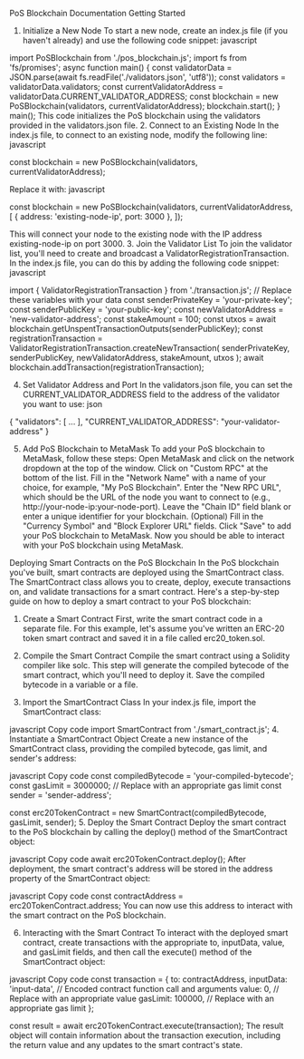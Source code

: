 PoS Blockchain Documentation
Getting Started
1. Initialize a New Node
To start a new node, create an index.js file (if you haven't already) and use the following code snippet:
javascript

import PoSBlockchain from './pos_blockchain.js'; import fs from 'fs/promises'; async function main() { const validatorData = JSON.parse(await fs.readFile('./validators.json', 'utf8')); const validators = validatorData.validators; const currentValidatorAddress = validatorData.CURRENT_VALIDATOR_ADDRESS; const blockchain = new PoSBlockchain(validators, currentValidatorAddress); blockchain.start(); } main();
This code initializes the PoS blockchain using the validators provided in the validators.json file.
2. Connect to an Existing Node
In the index.js file, to connect to an existing node, modify the following line:
javascript

const blockchain = new PoSBlockchain(validators, currentValidatorAddress);

Replace it with:
javascript

const blockchain = new PoSBlockchain(validators, currentValidatorAddress, [ { address: 'existing-node-ip', port: 3000 }, ]);

This will connect your node to the existing node with the IP address existing-node-ip on port 3000.
3. Join the Validator List
To join the validator list, you'll need to create and broadcast a ValidatorRegistrationTransaction. In the index.js file, you can do this by adding the following code snippet:
javascript

import { ValidatorRegistrationTransaction } from './transaction.js'; // Replace these variables with your data const senderPrivateKey = 'your-private-key'; const senderPublicKey = 'your-public-key'; const newValidatorAddress = 'new-validator-address'; const stakeAmount = 100; const utxos = await blockchain.getUnspentTransactionOutputs(senderPublicKey); const registrationTransaction = ValidatorRegistrationTransaction.createNewTransaction( senderPrivateKey, senderPublicKey, newValidatorAddress, stakeAmount, utxos ); await blockchain.addTransaction(registrationTransaction);

4. Set Validator Address and Port
In the validators.json file, you can set the CURRENT_VALIDATOR_ADDRESS field to the address of the validator you want to use:
json

{ "validators": [ ... ], "CURRENT_VALIDATOR_ADDRESS": "your-validator-address" }

5. Add PoS Blockchain to MetaMask
To add your PoS blockchain to MetaMask, follow these steps:
Open MetaMask and click on the network dropdown at the top of the window.
Click on "Custom RPC" at the bottom of the list.
Fill in the "Network Name" with a name of your choice, for example, "My PoS Blockchain".
Enter the "New RPC URL", which should be the URL of the node you want to connect to (e.g., http://your-node-ip:your-node-port).
Leave the "Chain ID" field blank or enter a unique identifier for your blockchain.
(Optional) Fill in the "Currency Symbol" and "Block Explorer URL" fields.
Click "Save" to add your PoS blockchain to MetaMask.
Now you should be able to interact with your PoS blockchain using MetaMask.



Deploying Smart Contracts on the PoS Blockchain
In the PoS blockchain you've built, smart contracts are deployed using the SmartContract class. The SmartContract class allows you to create, deploy, execute transactions on, and validate transactions for a smart contract. Here's a step-by-step guide on how to deploy a smart contract to your PoS blockchain:

1. Create a Smart Contract
First, write the smart contract code in a separate file. For this example, let's assume you've written an ERC-20 token smart contract and saved it in a file called erc20_token.sol.

2. Compile the Smart Contract
Compile the smart contract using a Solidity compiler like solc. This step will generate the compiled bytecode of the smart contract, which you'll need to deploy it. Save the compiled bytecode in a variable or a file.

3. Import the SmartContract Class
In your index.js file, import the SmartContract class:

javascript
Copy code
import SmartContract from './smart_contract.js';
4. Instantiate a SmartContract Object
Create a new instance of the SmartContract class, providing the compiled bytecode, gas limit, and sender's address:

javascript
Copy code
const compiledBytecode = 'your-compiled-bytecode';
const gasLimit = 3000000; // Replace with an appropriate gas limit
const sender = 'sender-address';

const erc20TokenContract = new SmartContract(compiledBytecode, gasLimit, sender);
5. Deploy the Smart Contract
Deploy the smart contract to the PoS blockchain by calling the deploy() method of the SmartContract object:

javascript
Copy code
await erc20TokenContract.deploy();
After deployment, the smart contract's address will be stored in the address property of the SmartContract object:

javascript
Copy code
const contractAddress = erc20TokenContract.address;
You can now use this address to interact with the smart contract on the PoS blockchain.

6. Interacting with the Smart Contract
To interact with the deployed smart contract, create transactions with the appropriate to, inputData, value, and gasLimit fields, and then call the execute() method of the SmartContract object:

javascript
Copy code
const transaction = {
  to: contractAddress,
  inputData: 'input-data', // Encoded contract function call and arguments
  value: 0, // Replace with an appropriate value
  gasLimit: 100000, // Replace with an appropriate gas limit
};

const result = await erc20TokenContract.execute(transaction);
The result object will contain information about the transaction execution, including the return value and any updates to the smart contract's state.




